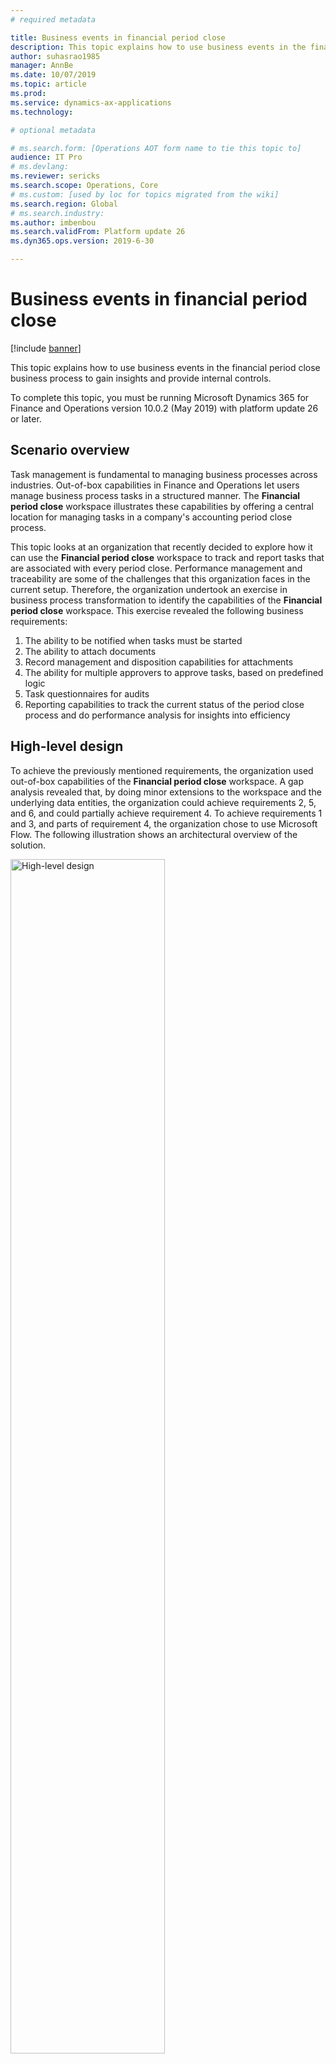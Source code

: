 ```yaml
---
# required metadata

title: Business events in financial period close
description: This topic explains how to use business events in the financial period close business process to gain insights and provide internal controls.
author: suhasrao1985
manager: AnnBe
ms.date: 10/07/2019
ms.topic: article
ms.prod: 
ms.service: dynamics-ax-applications
ms.technology: 

# optional metadata

# ms.search.form: [Operations AOT form name to tie this topic to]
audience: IT Pro
# ms.devlang: 
ms.reviewer: sericks
ms.search.scope: Operations, Core
# ms.custom: [used by loc for topics migrated from the wiki]
ms.search.region: Global 
# ms.search.industry: 
ms.author: imbenbou
ms.search.validFrom: Platform update 26
ms.dyn365.ops.version: 2019-6-30 

---
```


# Business events in financial period close
[!include [banner](../../includes/banner.md)]

This topic explains how to use business events in the financial period close business process to gain insights and provide internal controls.

To complete this topic, you must be running Microsoft Dynamics 365 for Finance and Operations version 10.0.2 (May 2019) with platform update 26 or later.

## Scenario overview

Task management is fundamental to managing business processes across industries. Out-of-box capabilities in Finance and Operations let users manage business process tasks in a structured manner. The **Financial period close** workspace illustrates these capabilities by offering a central location for managing tasks in a company's accounting period close process.

This topic looks at an organization that recently decided to explore how it can use the **Financial period close** workspace to track and report tasks that are associated with every period close. Performance management and traceability are some of the challenges that this organization faces in the current setup. Therefore, the organization undertook an exercise in business process transformation to identify the capabilities of the **Financial period close** workspace. This exercise revealed the following business requirements:

1. The ability to be notified when tasks must be started
2. The ability to attach documents
3. Record management and disposition capabilities for attachments
4. The ability for multiple approvers to approve tasks, based on predefined logic
5. Task questionnaires for audits
6. Reporting capabilities to track the current status of the period close process and do performance analysis for insights into efficiency

## High-level design

To achieve the previously mentioned requirements, the organization used out-of-box capabilities of the **Financial period close** workspace. A gap analysis revealed that, by doing minor extensions to the workspace and the underlying data entities, the organization could achieve requirements 2, 5, and 6, and could partially achieve requirement 4. To achieve requirements 1 and 3, and parts of requirement 4, the organization chose to use Microsoft Flow. The following illustration shows an architectural overview of the solution.

<img alt="High-level design" src="../../media/Image1.PNG" width="70%">

## Managing attachments by using Microsoft Flow and SharePoint Online

Accountants view their tasks in the **Financial period close** workspace and start to work on them. Attachments are added to the task by using a SharePoint Online document type. SharePoint triggers in Microsoft Flow are used to trigger the flow that is shown in the following illustration. This flow updates the SharePoint metadata with metadata from the task in the **Financial period close** workspace. SharePoint columns were created for this purpose in the document library. A separate attachment data entity was created to hold the attachment metadata for every attachment that is added to the **Financial close** workspace. Fields from the custom entity were mapped to the SharePoint Online columns in the flow. When documents that use the specified document type are created in the predefined SharePoint Online library, Microsoft Flow is triggered, obtains the metadata from the custom data entity, and updates the document's metadata columns in SharePoint Online.

<img alt="Flow for managing attachments" src="../../media/Image2.png" width="70%">

## Enabling internal controls by using business events and Microsoft Flow

As accountants complete their tasks, and the tasks become ready for review, the value of the **Review status** custom field is updated to **Ready for review**. The flow that is shown in the following illustration is triggered by using the **When the change-based alert is triggered** business event. The payload of this business event contains the task name and the area name. The flow uses the combination of the task name and area name, together with the value of the **Review status** field, to route the task through an email-based workflow that is orchestrated by Microsoft Flow. The flow waits for approval, add new comments to the task log, and updates the task in the **Financial period close** workspace in Finance and Operations, based on both the outcome of the approval process and related metadata. Custom data entities were built in Finance and Operations to query and update the **Financial period close** workspace by using Microsoft Flow.

### Subscribing to the business event

The following example describes the general steps for subscribing to a change-based alert business event.

1. Add the Finance and Operations connector trigger to the Microsoft Flow app, and subscribe to the change-based alert business event.

    <img alt="Subscribing to the business event" src="../../media/Image3.png" width="70%">

2. Parse the business event payload.

    When the business event is triggered in Finance and Operations, it triggers Microsoft Flow. This business event contains a payload. In this step, the payload is parsed, and the required variables are initialized.

    <img alt="Parsing the business event payload" src="../../media/Image4.PNG" width="70%">

3. Retrieve the task from Finance and Operations, based on the values from the payload.

    When the task is updated in Finance and Operations, the business event triggers Microsoft Flow. At that point, after the payload has been parsed, you will know basic information about the task. In this step, the custom data entity is used to retrieve more information about the task.

    <img alt="Retrieving the task" src="../../media/Image5.png" width="70%">

4. Retrieve approvers from the Microsoft Excel file, based on the criteria.

    Next, you must determine the list of approvers, so that you can send the approval request in the appropriate manner. This list is a custom Excel file in a SharePoint Online library. In this step, you query the Excel file to get the list of approvers. You also get the links to the attachments for each task, so that you can send it to the approvers.

    <img alt="Retrieving approvers" src="../../media/Image6.png" width="70%">

5. Prepare to send the request for approval.

    In this step, you prepare Microsoft Flow to send the approval request by using all the information that was gathered and assembled in the previous step.

    <img alt="Preparing to send the request for approval, part 1" src="../../media/Image7.png" width="70%">

    <img alt="Preparing to send the request for approval, part 2" src="../../media/Image8.png" width="70%">

    <img alt="Preparing to send the request for approval, part 3" src="../../media/Image9.png" width="70%">

6. Start the approval process.

    In this step, the approval request is sent from Microsoft Flow.

    <img alt="Starting the approval process" src="../../media/Image10.png" width="70%">

7. Process the approval action that is taken by approvers.

    After the approvers receive the approval request and take action, the flow is notified, and additional processing is done.

    <img alt="Processing the approval action" src="../../media/Image11.png" width="70%">

8. Update the task in Finance and Operations with the approval outcome.

    Based on the outcome of the approval process, the task in Finance and Operations is updated with the result.

    <img alt="Updating the task in Finance and Operations, part 1" src="../../media/Image12.png" width="70%">

    <img alt="Updating the task in Finance and Operations, part 2" src="../../media/Image13.png" width="70%">

## Conclusion

For the business requirements of the organization that is described in this topic, this solution involves minimal development and relies mostly on the **Financial period close** workspace, business events, SharePoint Online, and Microsoft Flow to drive functionality. Development is restricted to the addition of fields to Finance and Operations pages, the creation of custom data entities, and changes to page labels. Microsoft Flow also provides greater flexibility in the approval process. Because the solution takes advantage of the various applications in the Microsoft Office 365 suite, internal users can use applications that they are already familiar with. Therefore, the amount of change management that is required is limited.

In conclusion, business events offer unique opportunities for extending Finance and Operations functionality but also let you avoid extensive in-app customizations. Here are some things to consider before you start to use business events:

- Determine your administration and maintenance process with business events.
- Establish the security requirements of your solution. Business events honor role-based security in Finance and Operations. This behavior can be beneficial in some use cases.
- Business events and their interaction with Microsoft Flow are still evolving. Be on the lookout for new capabilities.

Business events and Microsoft Flow offer great opportunities for implementing low-code or no-code extensions to Finance and Operations. The important thing is that you identify opportunities where this framework can help, but that you also understand some of the limitations.
